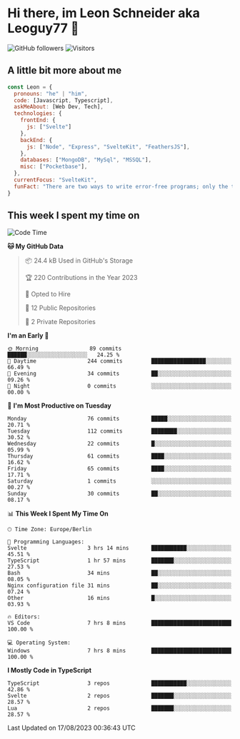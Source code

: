 # Hi there, im Leon Schneider aka Leoguy77 👋

![GitHub followers](https://img.shields.io/github/followers/leoguy77.svg?style=social&label=Followers) ![Visitors](https://visitor-badge.glitch.me/badge?page_id=leoguy77.leoguy77)

## A little bit more about me

```javascript
const Leon = {
  pronouns: "he" | "him",
  code: [Javascript, Typescript],
  askMeAbout: [Web Dev, Tech],
  technologies: {
    frontEnd: {
      js: ["Svelte"]
    },
    backEnd: {
      js: ["Node", "Express", "SvelteKit", "FeathersJS"],
    },
    databases: ["MongoDB", "MySql", "MSSQL"],
    misc: ["Pocketbase"],
  },
  currentFocus: "SvelteKit",
  funFact: "There are two ways to write error-free programs; only the third one works"
}
```

## This week I spent my time on

<!--START_SECTION:waka-->
![Code Time](http://img.shields.io/badge/Code%20Time-107%20hrs%2042%20mins-blue)

**🐱 My GitHub Data** 

> 📦 24.4 kB Used in GitHub's Storage 
 > 
> 🏆 220 Contributions in the Year 2023
 > 
> 💼 Opted to Hire
 > 
> 📜 12 Public Repositories 
 > 
> 🔑 2 Private Repositories 
 > 
**I'm an Early 🐤** 

```text
🌞 Morning                89 commits          ██████░░░░░░░░░░░░░░░░░░░   24.25 % 
🌆 Daytime                244 commits         █████████████████░░░░░░░░   66.49 % 
🌃 Evening                34 commits          ██░░░░░░░░░░░░░░░░░░░░░░░   09.26 % 
🌙 Night                  0 commits           ░░░░░░░░░░░░░░░░░░░░░░░░░   00.00 % 
```
📅 **I'm Most Productive on Tuesday** 

```text
Monday                   76 commits          █████░░░░░░░░░░░░░░░░░░░░   20.71 % 
Tuesday                  112 commits         ████████░░░░░░░░░░░░░░░░░   30.52 % 
Wednesday                22 commits          █░░░░░░░░░░░░░░░░░░░░░░░░   05.99 % 
Thursday                 61 commits          ████░░░░░░░░░░░░░░░░░░░░░   16.62 % 
Friday                   65 commits          ████░░░░░░░░░░░░░░░░░░░░░   17.71 % 
Saturday                 1 commits           ░░░░░░░░░░░░░░░░░░░░░░░░░   00.27 % 
Sunday                   30 commits          ██░░░░░░░░░░░░░░░░░░░░░░░   08.17 % 
```


📊 **This Week I Spent My Time On** 

```text
🕑︎ Time Zone: Europe/Berlin

💬 Programming Languages: 
Svelte                   3 hrs 14 mins       ███████████░░░░░░░░░░░░░░   45.51 % 
TypeScript               1 hr 57 mins        ███████░░░░░░░░░░░░░░░░░░   27.53 % 
Bash                     34 mins             ██░░░░░░░░░░░░░░░░░░░░░░░   08.05 % 
Nginx configuration file 31 mins             ██░░░░░░░░░░░░░░░░░░░░░░░   07.24 % 
Other                    16 mins             █░░░░░░░░░░░░░░░░░░░░░░░░   03.93 % 

🔥 Editors: 
VS Code                  7 hrs 8 mins        █████████████████████████   100.00 % 

💻 Operating System: 
Windows                  7 hrs 8 mins        █████████████████████████   100.00 % 
```

**I Mostly Code in TypeScript** 

```text
TypeScript               3 repos             ███████████░░░░░░░░░░░░░░   42.86 % 
Svelte                   2 repos             ███████░░░░░░░░░░░░░░░░░░   28.57 % 
Lua                      2 repos             ███████░░░░░░░░░░░░░░░░░░   28.57 % 
```




 Last Updated on 17/08/2023 00:36:43 UTC
<!--END_SECTION:waka-->
